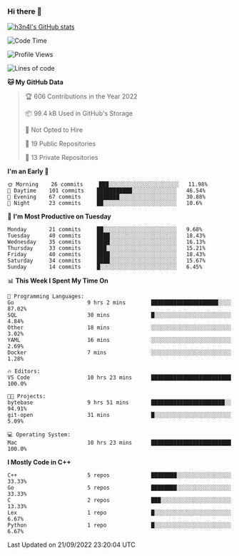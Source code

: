 ### Hi there 👋

[![h3n4l's GitHub stats](https://github-readme-stats.vercel.app/api?username=h3n4l&count_private=true&show_icons=true&theme=radical)](https://github.com/h3n4l/github-readme-stats)

<!--START_SECTION:waka-->
![Code Time](http://img.shields.io/badge/Code%20Time-682%20hrs%2043%20mins-blue)

![Profile Views](http://img.shields.io/badge/Profile%20Views-2-blue)

![Lines of code](https://img.shields.io/badge/From%20Hello%20World%20I%27ve%20Written-43%20Thousand%20lines%20of%20code-blue)

**🐱 My GitHub Data** 

> 🏆 606 Contributions in the Year 2022
 > 
> 📦 99.4 kB Used in GitHub's Storage 
 > 
> 🚫 Not Opted to Hire
 > 
> 📜 19 Public Repositories 
 > 
> 🔑 13 Private Repositories  
 > 
**I'm an Early 🐤** 

```text
🌞 Morning    26 commits     ███░░░░░░░░░░░░░░░░░░░░░░   11.98% 
🌆 Daytime    101 commits    ███████████░░░░░░░░░░░░░░   46.54% 
🌃 Evening    67 commits     ███████░░░░░░░░░░░░░░░░░░   30.88% 
🌙 Night      23 commits     ██░░░░░░░░░░░░░░░░░░░░░░░   10.6%

```
📅 **I'm Most Productive on Tuesday** 

```text
Monday       21 commits     ██░░░░░░░░░░░░░░░░░░░░░░░   9.68% 
Tuesday      40 commits     ████░░░░░░░░░░░░░░░░░░░░░   18.43% 
Wednesday    35 commits     ████░░░░░░░░░░░░░░░░░░░░░   16.13% 
Thursday     33 commits     ███░░░░░░░░░░░░░░░░░░░░░░   15.21% 
Friday       40 commits     ████░░░░░░░░░░░░░░░░░░░░░   18.43% 
Saturday     34 commits     ████░░░░░░░░░░░░░░░░░░░░░   15.67% 
Sunday       14 commits     █░░░░░░░░░░░░░░░░░░░░░░░░   6.45%

```


📊 **This Week I Spent My Time On** 

```text
💬 Programming Languages: 
Go                       9 hrs 2 mins        █████████████████████░░░░   87.02% 
SQL                      30 mins             █░░░░░░░░░░░░░░░░░░░░░░░░   4.84% 
Other                    18 mins             ░░░░░░░░░░░░░░░░░░░░░░░░░   3.02% 
YAML                     16 mins             ░░░░░░░░░░░░░░░░░░░░░░░░░   2.69% 
Docker                   7 mins              ░░░░░░░░░░░░░░░░░░░░░░░░░   1.28%

🔥 Editors: 
VS Code                  10 hrs 23 mins      █████████████████████████   100.0%

🐱‍💻 Projects: 
bytebase                 9 hrs 51 mins       ███████████████████████░░   94.91% 
git-open                 31 mins             █░░░░░░░░░░░░░░░░░░░░░░░░   5.09%

💻 Operating System: 
Mac                      10 hrs 23 mins      █████████████████████████   100.0%

```

**I Mostly Code in C++** 

```text
C++                      5 repos             ████████░░░░░░░░░░░░░░░░░   33.33% 
Go                       5 repos             ████████░░░░░░░░░░░░░░░░░   33.33% 
C                        2 repos             ███░░░░░░░░░░░░░░░░░░░░░░   13.33% 
Lex                      1 repo              █░░░░░░░░░░░░░░░░░░░░░░░░   6.67% 
Python                   1 repo              █░░░░░░░░░░░░░░░░░░░░░░░░   6.67%

```



 Last Updated on 21/09/2022 23:20:04 UTC
<!--END_SECTION:waka-->

